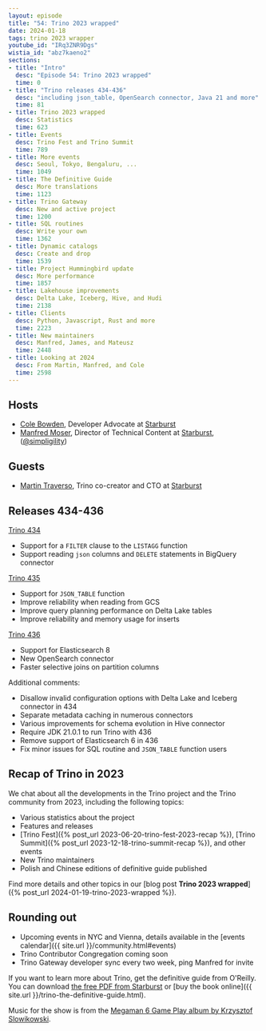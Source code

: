 ```yaml
---
layout: episode
title: "54: Trino 2023 wrapped"
date: 2024-01-18
tags: trino 2023 wrapper
youtube_id: "IRq3ZNR9Dgs"
wistia_id: "abz7kaeno2"
sections:
- title: "Intro"
  desc: "Episode 54: Trino 2023 wrapped"
  time: 0
- title: "Trino releases 434-436"
  desc: "including json_table, OpenSearch connector, Java 21 and more"
  time: 81
- title: Trino 2023 wrapped
  desc: Statistics
  time: 623
- title: Events
  desc: Trino Fest and Trino Summit
  time: 789
- title: More events
  desc: Seoul, Tokyo, Bengaluru, ...
  time: 1049
- title: The Definitive Guide
  desc: More translations
  time: 1123
- title: Trino Gateway
  desc: New and active project
  time: 1200
- title: SQL routines
  desc: Write your own
  time: 1362
- title: Dynamic catalogs
  desc: Create and drop
  time: 1539
- title: Project Hummingbird update
  desc: More performance
  time: 1857
- title: Lakehouse improvements
  desc: Delta Lake, Iceberg, Hive, and Hudi
  time: 2138
- title: Clients
  desc: Python, Javascript, Rust and more
  time: 2223
- title: New maintainers
  desc: Manfred, James, and Mateusz
  time: 2448
- title: Looking at 2024
  desc: From Martin, Manfred, and Cole
  time: 2598
---
```


## Hosts

* [Cole Bowden](https://www.linkedin.com/in/cole-m-bowden), Developer Advocate
  at [Starburst](https://starburst.io)
* [Manfred Moser](https://www.linkedin.com/in/manfredmoser), Director of
  Technical Content at [Starburst](https://starburst.io),
  ([@simpligility](https://twitter.com/simpligility))

## Guests

* [Martin Traverso](https://twitter.com/mtraverso), Trino co-creator and CTO at
  [Starburst](https://starburst.io)

## Releases 434-436

[Trino 434](https://trino.io/docs/current/release/release-434.html)

* Support for a `FILTER` clause to the `LISTAGG` function
* Support reading `json` columns and `DELETE` statements in BigQuery connector

[Trino 435](https://trino.io/docs/current/release/release-435.html)

* Support for `JSON_TABLE` function
* Improve reliability when reading from GCS
* Improve query planning performance on Delta Lake tables
* Improve reliability and memory usage for inserts

[Trino 436](https://trino.io/docs/current/release/release-436.html)

* Support for Elasticsearch 8
* New OpenSearch connector
* Faster selective joins on partition columns

Additional comments:

* Disallow invalid configuration options with Delta Lake and Iceberg connector in 434
* Separate metadata caching in numerous connectors
* Various improvements for schema evolution in Hive connector
* Require JDK 21.0.1 to run Trino with 436
* Remove support of Elasticsearch 6 in 436
* Fix minor issues for SQL routine and `JSON_TABLE` function users

## Recap of Trino in 2023

We chat about all the developments in the Trino project and the Trino community
from 2023, including the following topics:

* Various statistics about the project
* Features and releases
* [Trino Fest]({% post_url 2023-06-20-trino-fest-2023-recap %}), [Trino
  Summit]({% post_url 2023-12-18-trino-summit-recap %}), and other events
* New Trino maintainers
* Polish and Chinese editions of definitive guide published

Find more details and other topics in our [blog post **Trino 2023 wrapped**]({%
post_url 2024-01-19-trino-2023-wrapped %}).

## Rounding out

* Upcoming events in NYC and Vienna, details available in the [events
  calendar]({{ site.url }}/community.html#events)
* Trino Contributor Congregation coming soon
* Trino Gateway developer sync every two week, ping Manfred for invite

If you want to learn more about Trino, get the definitive guide from O'Reilly.
You can download [the free PDF from
Starburst](https://www.starburst.io/info/oreilly-trino-guide/) or [buy the book
online]({{ site.url }}/trino-the-definitive-guide.html).

Music for the show is from the [Megaman 6 Game Play album by Krzysztof
Slowikowski](https://krzysztofslowikowski.bandcamp.com/album/mega-man-6-gp).
